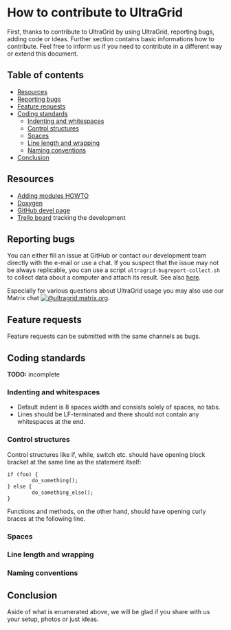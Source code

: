 # How to contribute to UltraGrid
First, thanks to contribute to UltraGrid by using UltraGrid, reporting bugs,
adding code or ideas. Further section contains basic informations how to
contribute. Feel free to inform us if you need to contribute in a different
way or extend this document.

## Table of contents
- [Resources](#resources)
- [Reporting bugs](#reporting-bugs)
- [Feature requests](#feature-requests)
- [Coding standards](#coding-standards)
  * [Indenting and whitespaces](#indenting-and-whitespaces)
  * [Control structures](#control-structures)
  * [Spaces](#spaces)
  * [Line length and wrapping](#line-length-and-wrapping)
  * [Naming conventions](#naming-conventions)
- [Conclusion](#conclusion)

## Resources

- [Adding modules HOWTO](doc/ADDING-MODULES.md)
- [Doxygen](https://frakira.fi.muni.cz/~xpulec/ultragrid-doxygen/html/)
- [GitHub devel page](https://github.com/CESNET/UltraGrid/wiki/Developer-Documentation)
- [Trello board](https://trello.com/b/PjZW4sas/ultragrid-development) tracking the development

## Reporting bugs
You can either fill an issue at GitHub or contact our development team directly
with the e-mail or use a chat. If you suspect that the issue may not be always
replicable, you can use a script `ultragrid-bugreport-collect.sh` to collect
data about a computer and attach its result. See also [here](doc/REPORTING-BUGS.md).

Especially for various questions about UltraGrid usage you may also use our Matrix chat
[![@ultragrid:matrix.org](https://img.shields.io/badge/Matrix-chat-black)](https://matrix.to/#/!IrTYOLJOmZIoTBiITI:matrix.org?via=matrix.org).

## Feature requests
Feature requests can be submitted with the same channels as bugs.

## Coding standards
**TODO:** incomplete

### Indenting and whitespaces
- Default indent is 8 spaces width and consists solely of spaces, no tabs.
- Lines should be LF-terminated and there should not contain any whitespaces at the end.

### Control structures
Control structures like if, while, switch etc. should have opening block bracket at the
same line as the statement itself:
```
if (foo) {
        do_something();
} else {
        do_something_else();
}
```

Functions and methods, on the other hand, should have opening curly braces at
the following line.

### Spaces
### Line length and wrapping
### Naming conventions

## Conclusion
Aside of what is enumerated above, we will be glad if you share with us your
setup, photos or just ideas.

